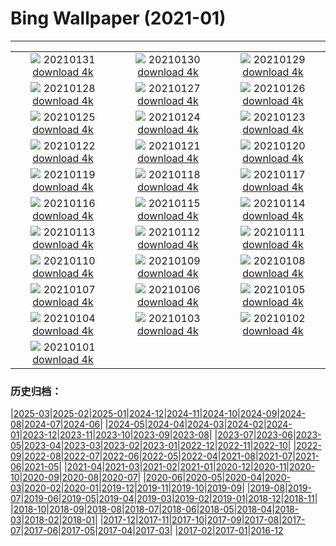 # Bing Wallpaper (2021-01)
**************
| | | |
|:-:|:-:|:-:|
| ![](https://www.bing.com/th?id=OHR.MittenwalderHut_EN-US9402205522_1920x1080.jpg) 20210131 [download 4k](https://www.bing.com/th?id=OHR.MittenwalderHut_EN-US9402205522_UHD.jpg) | ![](https://www.bing.com/th?id=OHR.SeedVault_EN-US9343000928_1920x1080.jpg) 20210130 [download 4k](https://www.bing.com/th?id=OHR.SeedVault_EN-US9343000928_UHD.jpg) | ![](https://www.bing.com/th?id=OHR.RedRobin_EN-US9299641141_1920x1080.jpg) 20210129 [download 4k](https://www.bing.com/th?id=OHR.RedRobin_EN-US9299641141_UHD.jpg) |
| ![](https://www.bing.com/th?id=OHR.ArcticWolf_EN-US5836595388_1920x1080.jpg) 20210128 [download 4k](https://www.bing.com/th?id=OHR.ArcticWolf_EN-US5836595388_UHD.jpg) | ![](https://www.bing.com/th?id=OHR.Taormina_EN-US5716711058_1920x1080.jpg) 20210127 [download 4k](https://www.bing.com/th?id=OHR.Taormina_EN-US5716711058_UHD.jpg) | ![](https://www.bing.com/th?id=OHR.HeartAustralia_EN-US5604456955_1920x1080.jpg) 20210126 [download 4k](https://www.bing.com/th?id=OHR.HeartAustralia_EN-US5604456955_UHD.jpg) |
| ![](https://www.bing.com/th?id=OHR.ChurchRock_EN-US5502658165_1920x1080.jpg) 20210125 [download 4k](https://www.bing.com/th?id=OHR.ChurchRock_EN-US5502658165_UHD.jpg) | ![](https://www.bing.com/th?id=OHR.Molas_EN-US5410137458_1920x1080.jpg) 20210124 [download 4k](https://www.bing.com/th?id=OHR.Molas_EN-US5410137458_UHD.jpg) | ![](https://www.bing.com/th?id=OHR.ChuDangYa_EN-US5293170065_1920x1080.jpg) 20210123 [download 4k](https://www.bing.com/th?id=OHR.ChuDangYa_EN-US5293170065_UHD.jpg) |
| ![](https://www.bing.com/th?id=OHR.BloodyBrook_EN-US5215856823_1920x1080.jpg) 20210122 [download 4k](https://www.bing.com/th?id=OHR.BloodyBrook_EN-US5215856823_UHD.jpg) | ![](https://www.bing.com/th?id=OHR.RSOakTree_EN-US5122271963_1920x1080.jpg) 20210121 [download 4k](https://www.bing.com/th?id=OHR.RSOakTree_EN-US5122271963_UHD.jpg) | ![](https://www.bing.com/th?id=OHR.GentooLeap_EN-US4983496966_1920x1080.jpg) 20210120 [download 4k](https://www.bing.com/th?id=OHR.GentooLeap_EN-US4983496966_UHD.jpg) |
| ![](https://www.bing.com/th?id=OHR.Calakmul_EN-US4913753574_1920x1080.jpg) 20210119 [download 4k](https://www.bing.com/th?id=OHR.Calakmul_EN-US4913753574_UHD.jpg) | ![](https://www.bing.com/th?id=OHR.IHADInscription_EN-US1526588709_1920x1080.jpg) 20210118 [download 4k](https://www.bing.com/th?id=OHR.IHADInscription_EN-US1526588709_UHD.jpg) | ![](https://www.bing.com/th?id=OHR.PailonDelDiablo_EN-US4820504961_1920x1080.jpg) 20210117 [download 4k](https://www.bing.com/th?id=OHR.PailonDelDiablo_EN-US4820504961_UHD.jpg) |
| ![](https://www.bing.com/th?id=OHR.GlassIgloos_EN-US4753593580_1920x1080.jpg) 20210116 [download 4k](https://www.bing.com/th?id=OHR.GlassIgloos_EN-US4753593580_UHD.jpg) | ![](https://www.bing.com/th?id=OHR.ChateauBeynac_EN-US4661331709_1920x1080.jpg) 20210115 [download 4k](https://www.bing.com/th?id=OHR.ChateauBeynac_EN-US4661331709_UHD.jpg) | ![](https://www.bing.com/th?id=OHR.BrightonSnow_EN-US6152076231_1920x1080.jpg) 20210114 [download 4k](https://www.bing.com/th?id=OHR.BrightonSnow_EN-US6152076231_UHD.jpg) |
| ![](https://www.bing.com/th?id=OHR.BolivianSummer_EN-US6076997237_1920x1080.jpg) 20210113 [download 4k](https://www.bing.com/th?id=OHR.BolivianSummer_EN-US6076997237_UHD.jpg) | ![](https://www.bing.com/th?id=OHR.IceSailing_EN-US4693631571_1920x1080.jpg) 20210112 [download 4k](https://www.bing.com/th?id=OHR.IceSailing_EN-US4693631571_UHD.jpg) | ![](https://www.bing.com/th?id=OHR.Yunkai_EN-US4654823026_1920x1080.jpg) 20210111 [download 4k](https://www.bing.com/th?id=OHR.Yunkai_EN-US4654823026_UHD.jpg) |
| ![](https://www.bing.com/th?id=OHR.GoldenDragon_EN-US6011178113_1920x1080.jpg) 20210110 [download 4k](https://www.bing.com/th?id=OHR.GoldenDragon_EN-US6011178113_UHD.jpg) | ![](https://www.bing.com/th?id=OHR.SpanishSeaSlug_EN-US5956865427_1920x1080.jpg) 20210109 [download 4k](https://www.bing.com/th?id=OHR.SpanishSeaSlug_EN-US5956865427_UHD.jpg) | ![](https://www.bing.com/th?id=OHR.FoucaultsPendulum_EN-US5851164547_1920x1080.jpg) 20210108 [download 4k](https://www.bing.com/th?id=OHR.FoucaultsPendulum_EN-US5851164547_UHD.jpg) |
| ![](https://www.bing.com/th?id=OHR.WhiteCliffs_EN-US5777446191_1920x1080.jpg) 20210107 [download 4k](https://www.bing.com/th?id=OHR.WhiteCliffs_EN-US5777446191_UHD.jpg) | ![](https://www.bing.com/th?id=OHR.SnowCraterLake_EN-US5720302080_1920x1080.jpg) 20210106 [download 4k](https://www.bing.com/th?id=OHR.SnowCraterLake_EN-US5720302080_UHD.jpg) | ![](https://www.bing.com/th?id=OHR.RedFrontMacaw_EN-US4052029435_1920x1080.jpg) 20210105 [download 4k](https://www.bing.com/th?id=OHR.RedFrontMacaw_EN-US4052029435_UHD.jpg) |
| ![](https://www.bing.com/th?id=OHR.DiamondBeach_EN-US4305506637_1920x1080.jpg) 20210104 [download 4k](https://www.bing.com/th?id=OHR.DiamondBeach_EN-US4305506637_UHD.jpg) | ![](https://www.bing.com/th?id=OHR.HohenschwangauWinter_EN-US4258102206_1920x1080.jpg) 20210103 [download 4k](https://www.bing.com/th?id=OHR.HohenschwangauWinter_EN-US4258102206_UHD.jpg) | ![](https://www.bing.com/th?id=OHR.LargestCave_EN-US4214761385_1920x1080.jpg) 20210102 [download 4k](https://www.bing.com/th?id=OHR.LargestCave_EN-US4214761385_UHD.jpg) |
| ![](https://www.bing.com/th?id=OHR.LoonyDook_EN-US4158038260_1920x1080.jpg) 20210101 [download 4k](https://www.bing.com/th?id=OHR.LoonyDook_EN-US4158038260_UHD.jpg) |  |  |

### 历史归档：

|[2025-03](/../2025-03/2025-03.md)|[2025-02](/../2025-02/2025-02.md)|[2025-01](/../2025-01/2025-01.md)|[2024-12](/../2024-12/2024-12.md)|[2024-11](/../2024-11/2024-11.md)|[2024-10](/../2024-10/2024-10.md)|[2024-09](/../2024-09/2024-09.md)|[2024-08](/../2024-08/2024-08.md)|[2024-07](/../2024-07/2024-07.md)|[2024-06](/../2024-06/2024-06.md)|
|[2024-05](/../2024-05/2024-05.md)|[2024-04](/../2024-04/2024-04.md)|[2024-03](/../2024-03/2024-03.md)|[2024-02](/../2024-02/2024-02.md)|[2024-01](/../2024-01/2024-01.md)|[2023-12](/../2023-12/2023-12.md)|[2023-11](/../2023-11/2023-11.md)|[2023-10](/../2023-10/2023-10.md)|[2023-09](/../2023-09/2023-09.md)|[2023-08](/../2023-08/2023-08.md)|
|[2023-07](/../2023-07/2023-07.md)|[2023-06](/../2023-06/2023-06.md)|[2023-05](/../2023-05/2023-05.md)|[2023-04](/../2023-04/2023-04.md)|[2023-03](/../2023-03/2023-03.md)|[2023-02](/../2023-02/2023-02.md)|[2023-01](/../2023-01/2023-01.md)|[2022-12](/../2022-12/2022-12.md)|[2022-11](/../2022-11/2022-11.md)|[2022-10](/../2022-10/2022-10.md)|
|[2022-09](/../2022-09/2022-09.md)|[2022-08](/../2022-08/2022-08.md)|[2022-07](/../2022-07/2022-07.md)|[2022-06](/../2022-06/2022-06.md)|[2022-05](/../2022-05/2022-05.md)|[2022-04](/../2022-04/2022-04.md)|[2021-08](/../2021-08/2021-08.md)|[2021-07](/../2021-07/2021-07.md)|[2021-06](/../2021-06/2021-06.md)|[2021-05](/../2021-05/2021-05.md)|
|[2021-04](/../2021-04/2021-04.md)|[2021-03](/../2021-03/2021-03.md)|[2021-02](/../2021-02/2021-02.md)|[2021-01](/2021-01.md)|[2020-12](/../2020-12/2020-12.md)|[2020-11](/../2020-11/2020-11.md)|[2020-10](/../2020-10/2020-10.md)|[2020-09](/../2020-09/2020-09.md)|[2020-08](/../2020-08/2020-08.md)|[2020-07](/../2020-07/2020-07.md)|
|[2020-06](/../2020-06/2020-06.md)|[2020-05](/../2020-05/2020-05.md)|[2020-04](/../2020-04/2020-04.md)|[2020-03](/../2020-03/2020-03.md)|[2020-02](/../2020-02/2020-02.md)|[2020-01](/../2020-01/2020-01.md)|[2019-12](/../2019-12/2019-12.md)|[2019-11](/../2019-11/2019-11.md)|[2019-10](/../2019-10/2019-10.md)|[2019-09](/../2019-09/2019-09.md)|
|[2019-08](/../2019-08/2019-08.md)|[2019-07](/../2019-07/2019-07.md)|[2019-06](/../2019-06/2019-06.md)|[2019-05](/../2019-05/2019-05.md)|[2019-04](/../2019-04/2019-04.md)|[2019-03](/../2019-03/2019-03.md)|[2019-02](/../2019-02/2019-02.md)|[2019-01](/../2019-01/2019-01.md)|[2018-12](/../2018-12/2018-12.md)|[2018-11](/../2018-11/2018-11.md)|
|[2018-10](/../2018-10/2018-10.md)|[2018-09](/../2018-09/2018-09.md)|[2018-08](/../2018-08/2018-08.md)|[2018-07](/../2018-07/2018-07.md)|[2018-06](/../2018-06/2018-06.md)|[2018-05](/../2018-05/2018-05.md)|[2018-04](/../2018-04/2018-04.md)|[2018-03](/../2018-03/2018-03.md)|[2018-02](/../2018-02/2018-02.md)|[2018-01](/../2018-01/2018-01.md)|
|[2017-12](/../2017-12/2017-12.md)|[2017-11](/../2017-11/2017-11.md)|[2017-10](/../2017-10/2017-10.md)|[2017-09](/../2017-09/2017-09.md)|[2017-08](/../2017-08/2017-08.md)|[2017-07](/../2017-07/2017-07.md)|[2017-06](/../2017-06/2017-06.md)|[2017-05](/../2017-05/2017-05.md)|[2017-04](/../2017-04/2017-04.md)|[2017-03](/../2017-03/2017-03.md)|
|[2017-02](/../2017-02/2017-02.md)|[2017-01](/../2017-01/2017-01.md)|[2016-12](/../2016-12/2016-12.md)